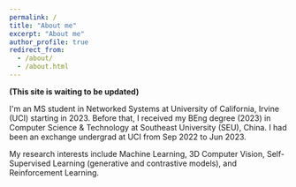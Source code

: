 ```yaml
---
permalink: /
title: "About me"
excerpt: "About me"
author_profile: true
redirect_from: 
  - /about/
  - /about.html
---
```



**(This site is waiting to be updated)**

I'm an MS student in Networked Systems at University of California, Irvine (UCI) starting in 2023. Before that, I received my BEng degree (2023) in Computer Science & Technology at Southeast University (SEU), China. I had been an exchange undergrad at UCI from Sep 2022 to Jun 2023.

My research interests include Machine Learning, 3D Computer Vision, Self-Supervised Learning (generative and contrastive models), and Reinforcement Learning.
